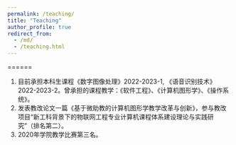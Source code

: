 ```yaml
---
permalink: /teaching/
title: "Teaching"
author_profile: true
redirect_from: 
  - /md/
  - /teaching.html
---
```


======

1. 目前承担本科生课程《数字图像处理》2022-2023-1, 《语音识别技术》2022-2023-2。曾承担的课程教学：《软件工程》、《计算机图形学》、《操作系统》。
2. 发表教改论文一篇《基于微助教的计算机图形学教学改革与创新》，参与教改项目“新工科背景下的物联网工程专业计算机课程体系建设理论与实践研究”（排名第二）。
3. 2020年学院教学比赛第三名。
